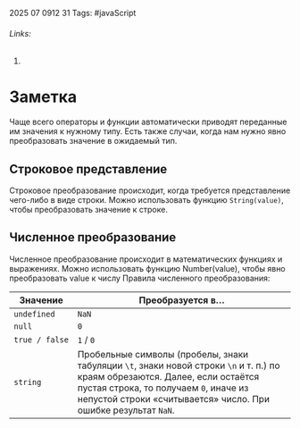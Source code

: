 2025 07 0912 31
Tags: #javaScript 
###### Links: 
1) 
# Заметка
Чаще всего операторы и функции автоматически приводят переданные им значения к нужному типу.
Есть также случаи, когда нам нужно явно преобразовать значение в ожидаемый тип.
## Строковое представление
Строковое преобразование происходит, когда требуется представление чего-либо в виде строки.
Можно использовать функцию `String(value)`, чтобы преобразовать значение к строке.
## Численное преобразование
Численное преобразование происходит в математических функциях и выражениях.
Можно использовать функцию Number(value), чтобы явно преобразовать value к числу
Правила численного преобразования:

|Значение|Преобразуется в…|
|---|---|
|`undefined`|`NaN`|
|`null`|`0`|
|`true / false`|`1` / `0`|
|`string`|Пробельные символы (пробелы, знаки табуляции `\t`, знаки новой строки `\n` и т. п.) по краям обрезаются. Далее, если остаётся пустая строка, то получаем `0`, иначе из непустой строки «считывается» число. При ошибке результат `NaN`.|